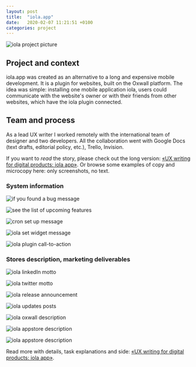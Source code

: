 ```yaml
---
layout: post
title:  "iola.app"
date:   2020-02-07 11:21:51 +0100
categories: project
---
```

![iola project picture](/assets/iola.jpg)

## Project and context

iola.app was created as an alternative to a long and expensive mobile development. It is a plugin for websites, built on the Oxwall platform. The idea was simple: installing one mobile application iola, users could communicate with the website's owner or with their friends from other websites, which have the iola plugin connected.

## Team and process

As a lead UX writer I worked remotely with the international team of designer and two developers. All the collaboration went with Google Docs (text drafts, editorial policy, etc.), Trello, Invision.

If you want to *read* the story, please check out the long version: [«UX writing for digital products: iola app»](https://teletype.in/@jstwrtng/-t9tjh3UR). Or browse some examples of copy and microcopy here: only screenshots, no text.

### System information

![if you found a bug message](/assets/iola/oxwall-store-bug.png)

![see the list of upcoming features](/assets/iola/oxwall-store-features.png)

![cron set up message](/assets/iola/setup-cron.png)

![iola set widget message](/assets/iola/set-iola-widget.png)

![iola plugin call-to-action](/assets/iola/iola-wiget-updated-small.png)

### Stores description, marketing deliverables

![iola linkedIn motto](/assets/iola/iola-linkedIn-motto.png)

![iola twitter motto](/assets/iola/motto-twitter.png)

![iola release announcement](/assets/iola/release-announcement-twitter.png)

![iola updates posts](/assets/iola/update-posts-twitter-to-publish.png)

![iola oxwall description](/assets/iola/oxwall-store.png)

![iola appstore description](/assets/iola/iola-app-store.png)

![iola appstore description](/assets/iola/iola-release-letter-small.png)

Read more with details, task explanations and side: [«UX writing for digital products: iola app»](https://teletype.in/@jstwrtng/-t9tjh3UR).

<!-- You’ll find this post in your `_posts` directory. Go ahead and edit it and re-build the site to see your changes. You can rebuild the site in many different ways, but the most common way is to run `jekyll serve`, which launches a web server and auto-regenerates your site when a file is updated.

Jekyll requires blog post files to be named according to the following format:

`YEAR-MONTH-DAY-title.MARKUP`

Where `YEAR` is a four-digit number, `MONTH` and `DAY` are both two-digit numbers, and `MARKUP` is the file extension representing the format used in the file. After that, include the necessary front matter. Take a look at the source for this post to get an idea about how it works.

Jekyll also offers powerful support for code snippets:

{% highlight ruby %}
def print_hi(name)
  puts "Hi, #{name}"
end
print_hi('Tom')
#=> prints 'Hi, Tom' to STDOUT.
{% endhighlight %}

Check out the [Jekyll docs][jekyll-docs] for more info on how to get the most out of Jekyll. File all bugs/feature requests at [Jekyll’s GitHub repo][jekyll-gh]. If you have questions, you can ask them on [Jekyll Talk][jekyll-talk].

[jekyll-docs]: https://jekyllrb.com/docs/home
[jekyll-gh]:   https://github.com/jekyll/jekyll
[jekyll-talk]: https://talk.jekyllrb.com/ -->
